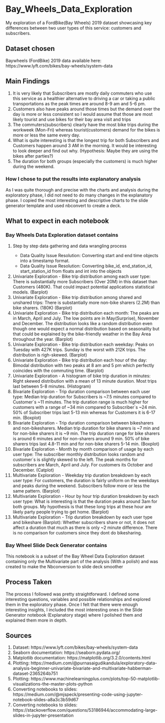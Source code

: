 # Bay_Wheels_Data_Exploration
My exploration of a FordBike(Bay Wheels) 2019 dataset showcasing key differences between two user types of this service: customers and subscribers.

<h2> Dataset chosen </h2>
Baywheels (FordBike) 2019 data available here: https://www.lyft.com/bikes/bay-wheels/system-data

<h2> Main Findings </h2>
<ol>
     <li> It is very likely that Subscribers are mostly daily commuters who use this service as a healthier alternative to driving a car or taking a public transportations as the peak times are around 8-9 am and 5-6 pm. </li>
     <li> Customers also have peaks around those times but the demand over the day is more or less consistent so I would assume that those are most likely tourist and use bikes for their bay area visit and trips </li>
     <li> The commuters(subscribers) clearly have the most bike trips during the workweek (Mon-Fri) whereas tourist(customers) demand for the bikes is more or less the same every day. </li>
     <li> What is quite interesting is that the longest trip for both Subscribers and Customers happen around 3 AM in the morning. It would be interesting to look deeper and find out why. (Hypothesis: Maybe they are using the bikes after parties?)</li>
     <li> The duration for both groups (especially the customers) is much higher during the weekend.</li>
</ol>

<h3> How I chose to put the results into explanatory analysis </h3>
<p> As I was quite thorough and precise with the charts and analysis during the exploratory phase, I did not need to do many changes
in the explanatory phase. I copied the most interesting and descriptive charts to the slide generator template and used nbconvert to create a deck. </p>


<h2> What to expect in each notebook </h2>

<h3> Bay Wheels Data Exploration dataset contains </h3>
<ol>
    <li> Step by step data gathering and data wrangling process </li>
        <ul>
            <li> Data Quality Issue Resolution: Converting start and end time objects into a timestamp format.</li>
            <li> Data Quality Issue Resolution: Converting bike_id, end_station_id, start_station_id from floats and int into the objects </li>
        </ul>
    <li> Univariate Exploration - Bike trip distribution among each user type: There is substantially more Subscribers (Over 20M) in this dataset than Customers (480K). That could impact potential applications statistical models. (Barplot) </li>
    <li> Univariate Exploration - Bike trip distribution among shared and unshared trips: There is substantially more non-bike sharers (2.2M) than bike sharers. (180K) (Barplot) </li>
    <li> Univariate Exploration - Bike trip distribution each month: The peaks are in March, April and July. The low points are in May(Surprise), November and December. The distribution looks like a random distribution even though one would expect a normal distribution based on seasonality but that could be explained by the bike-friendly weather in the Bay Area throughout the year. (Barplot) </li>
    <li> Univariate Exploration - Bike trip distribution each weekday: Peaks on Tuesday with 427K trips. Sunday is the worst with 212K trips. The distribution is righ-skewed. (Barplot) </li>
    <li> Univariate Exploration - Bike trip distribution each hour of the day: Bimodal distribution with two peaks at 8 am and 5 pm which perfectly coincides with the commuting time. (Barplot) </li>
    <li> Univariate Exploration - A histogram of bike trip duration in minutes: Right skewed distribution with a mean of 13 minute duration. Most trips last between 5-8 minutes. (Histogram)  </li>
    <li> Bivariate Exploration - Trip duration comparison between each user type: Median trip duration for Subscribers is ~7.5 minutes compared to Customer´s ~11 minutes. The trip duration range is much higher for customers with a range of ~34 min compared to Subscriber´s ~24 min. 50% of Subscriber trips last 5-13 min whereas for Customers it is 6-17 min. (Boxplot) </li>
    <li> Bivariate Exploration - Trip duration comparison between bikesharers and non-bikesharers. Median trip duration for bike sharers is ~7 min and for non-bike sharers it is ~9 min. The trip duration range for bike sharers is around 6 minutes and for non-sharers around 9 min. 50% of bike sharers trips last 4.8-11 min and for non-bike sharers 5-14 min. (Boxplot) </li>
    <li> Bivariate Exploration - Month by month comparison of usage by each user type: The subscriber monthly distribution looks random and customer´s is slightly skewed to the left. The peak months for subscribers are March, April and July. For customers its October and December. (Catplot) </li>
    <li> Multivariate Exploration - Weekday trip duration breakdown by each user type: For customers, the duration is fairly uniform on the weekdays and peaks during the weekend. Subscribers follow more or less the same pattern. (Barplot) </li>
    <li> Multivariate Exploration - Hour by hour trip duration breakdown by each user type: What is interesting is that the duration peaks around 3am for both groups. My hypothesis is that these long trips at these hour are likely party people trying to get home. (Barplot) </li>
    <li> Multivariate Exploration - Trip duration breakdown by each user type and bikeshare (Barplot): Whether subscribers share or not, it does not affect a duration that much as there is only ~2 minute difference. There is no comparison for customers since they dont do bikesharing. </li>
</ol>

<h3> Bay Wheel Slide Deck Generator contains </h3>
<p> This notebook is a subset of the Bay Wheel Data Exploration dataset containing 
only the Multivariate part of the analysis (With a polish) and was created to make the Nbconversion to slide deck smoother </p>

<h2> Process Taken </h2>
<p> The process I followed was pretty straightforward. I defined some interesting questions, variables and possible relationships and explored them in the exploratory phase.
Once I felt that there were enough interesting insights, I included the most interesting ones in the Slide Generator notebook (Explanatory stage) where I polished them and explained them more in depth. </p>

<h2> Sources </h2>
<ol>
    <li>Dataset: https://www.lyft.com/bikes/bay-wheels/system-data </li>
    <li>Seaborn documentation: https://seaborn.pydata.org/ </li>
    <li>Matplotlib documentation: https://matplotlib.org/3.2.0/contents.html </li>
    <li>Plotting: https://medium.com/@purnasaigudikandula/exploratory-data-analysis-beginner-univariate-bivariate-and-multivariate-habberman-dataset-2365264b751 </li>
    <li>Plotting: https://www.machinelearningplus.com/plots/top-50-matplotlib-visualizations-the-master-plots-python</li>
    <li> Converting notebooks to slides: https://medium.com/@mjspeck/presenting-code-using-jupyter-notebook-slides-a8a3c3b59d67</li>
    <li> Converting notebooks to slides: https://stackoverflow.com/questions/53186944/accommodating-large-slides-in-jupyter-presentation</li>
 </ol>
